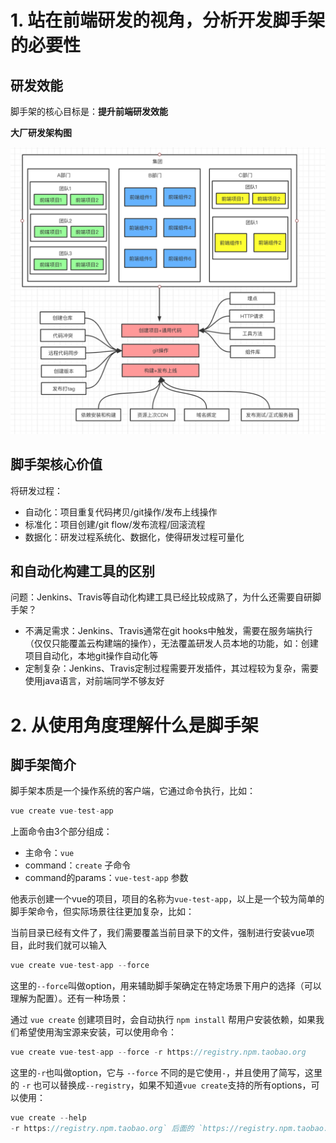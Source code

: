 # 1. 站在前端研发的视角，分析开发脚手架的必要性

## 研发效能

脚手架的核心目标是：**提升前端研发效能**

**大厂研发架构图**

![img](image/1622787760893-a7728339-580e-4a7e-a988-025c79cd0146.png)

## 脚手架核心价值

将研发过程：

- 自动化：项目重复代码拷贝/git操作/发布上线操作
- 标准化：项目创建/git flow/发布流程/回滚流程
- 数据化：研发过程系统化、数据化，使得研发过程可量化

## 和自动化构建工具的区别

问题：Jenkins、Travis等自动化构建工具已经比较成熟了，为什么还需要自研脚手架？

- 不满足需求：Jenkins、Travis通常在git hooks中触发，需要在服务端执行（仅仅只能覆盖云构建端的操作），无法覆盖研发人员本地的功能，如：创建项目自动化，本地git操作自动化等
- 定制复杂：Jenkins、Travis定制过程需要开发插件，其过程较为复杂，需要使用java语言，对前端同学不够友好

# 2. 从使用角度理解什么是脚手架

## 脚手架简介

脚手架本质是一个操作系统的客户端，它通过命令执行，比如：

```javascript
vue create vue-test-app 
```

上面命令由3个部分组成：

- 主命令：`vue`
- command：`create` 子命令
- command的params：`vue-test-app`  参数

他表示创建一个vue的项目，项目的名称为`vue-test-app`，以上是一个较为简单的脚手架命令，但实际场景往往更加复杂，比如：

当前目录已经有文件了，我们需要覆盖当前目录下的文件，强制进行安装vue项目，此时我们就可以输入

```javascript
vue create vue-test-app --force
```

这里的`--force`叫做option，用来辅助脚手架确定在特定场景下用户的选择（可以理解为配置）。还有一种场景：

通过 `vue create` 创建项目时，会自动执行 `npm install` 帮用户安装依赖，如果我们希望使用淘宝源来安装，可以使用命令：

```javascript
vue create vue-test-app --force -r https://registry.npm.taobao.org
```

这里的`-r`也叫做option，它与 `--force` 不同的是它使用`-`，并且使用了简写，这里的 `-r` 也可以替换成`--registry`，如果不知道`vue create`支持的所有options，可以使用：

```javascript
vue create --help
-r https://registry.npm.taobao.org` 后面的 `https://registry.npm.taobao.org`成为option的`param`，其实 `--force` 可以理解为：`--force true`，简写为：`--force` 或 `-f
```

